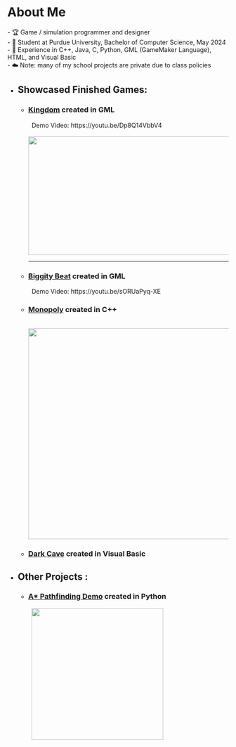 <h1> About Me </h1>
- 🏆 Game / simulation programmer and designer <br>
- 🏫 Student at Purdue University, Bachelor of Computer Science, May 2024 <br>
- 🧠 Experience in C++, Java, C,  Python, GML (GameMaker Language), HTML, and Visual Basic <br>
- ☁️ Note: many of my school projects are private due to class policies

- <h2> Showcased Finished Games:<br> </h2>
    <ul>
        <li><h3><a href="https://github.com/jbounds101/Kingdom">Kingdom</a> created in GML</h3>
            &nbsp; Demo Video: https://youtu.be/Dp8Q14VbbV4 <br>
            &nbsp; <img src="https://user-images.githubusercontent.com/70382763/120469183-099d7680-c370-11eb-880a-682ff2203830.gif" width="480" height="270"/>
            <hr>
         <li><h3><a href="https://github.com/jbounds101/BiggityBeat">Biggity Beat</a> created in GML</h3>
             &nbsp; Demo Video: https://youtu.be/sORUaPyq-XE <br>
        <li><h3><a href="https://github.com/jbounds101/Monopoly">Monopoly</a> created in C++</h3>
            &nbsp; <img src="https://user-images.githubusercontent.com/70382763/120476077-2b026080-c378-11eb-8a45-71b34f7e103f.png" width="480" height="480"/>
        <li><h3><a href="https://github.com/jbounds101/DarkCave">Dark Cave</a> created in Visual Basic</h3>
            
           
            
    </ul>
- <h2> Other Projects :<br> </h2>
    <ul>
        <li><h3><a href="https://github.com/jbounds101/AStar-PathFinding">A* Pathfinding Demo</a> created in Python</h3>
        &nbsp; <img src="https://user-images.githubusercontent.com/70382763/120475687-b0d1dc00-c377-11eb-93e8-2eaa54e45998.gif" width="300" height="300"/>
    </ul>

    

